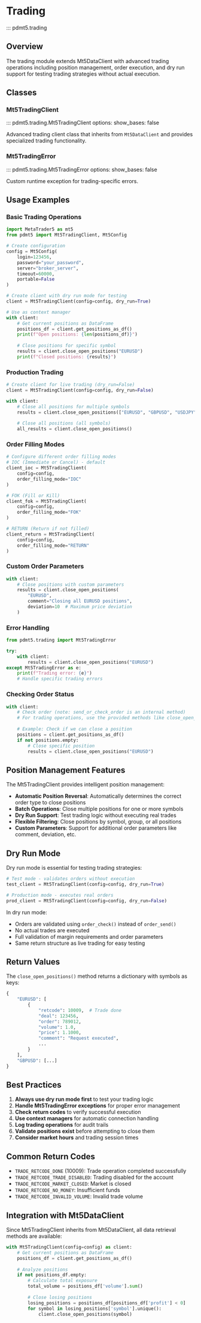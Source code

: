 # Trading

::: pdmt5.trading

## Overview

The trading module extends Mt5DataClient with advanced trading operations including position management, order execution, and dry run support for testing trading strategies without actual execution.

## Classes

### Mt5TradingClient
::: pdmt5.trading.Mt5TradingClient
    options:
      show_bases: false

Advanced trading client class that inherits from `Mt5DataClient` and provides specialized trading functionality.

### Mt5TradingError
::: pdmt5.trading.Mt5TradingError
    options:
      show_bases: false

Custom runtime exception for trading-specific errors.

## Usage Examples

### Basic Trading Operations

```python
import MetaTrader5 as mt5
from pdmt5 import Mt5TradingClient, Mt5Config

# Create configuration
config = Mt5Config(
    login=123456,
    password="your_password",
    server="broker_server",
    timeout=60000,
    portable=False
)

# Create client with dry run mode for testing
client = Mt5TradingClient(config=config, dry_run=True)

# Use as context manager
with client:
    # Get current positions as DataFrame
    positions_df = client.get_positions_as_df()
    print(f"Open positions: {len(positions_df)}")
    
    # Close positions for specific symbol
    results = client.close_open_positions("EURUSD")
    print(f"Closed positions: {results}")
```

### Production Trading

```python
# Create client for live trading (dry_run=False)
client = Mt5TradingClient(config=config, dry_run=False)

with client:
    # Close all positions for multiple symbols
    results = client.close_open_positions(["EURUSD", "GBPUSD", "USDJPY"])
    
    # Close all positions (all symbols)
    all_results = client.close_open_positions()
```

### Order Filling Modes

```python
# Configure different order filling modes
# IOC (Immediate or Cancel) - default
client_ioc = Mt5TradingClient(
    config=config, 
    order_filling_mode="IOC"
)

# FOK (Fill or Kill)
client_fok = Mt5TradingClient(
    config=config, 
    order_filling_mode="FOK"
)

# RETURN (Return if not filled)
client_return = Mt5TradingClient(
    config=config, 
    order_filling_mode="RETURN"
)
```

### Custom Order Parameters

```python
with client:
    # Close positions with custom parameters
    results = client.close_open_positions(
        "EURUSD",
        comment="Closing all EURUSD positions",
        deviation=10  # Maximum price deviation
    )
```

### Error Handling

```python
from pdmt5.trading import Mt5TradingError

try:
    with client:
        results = client.close_open_positions("EURUSD")
except Mt5TradingError as e:
    print(f"Trading error: {e}")
    # Handle specific trading errors
```

### Checking Order Status

```python
with client:
    # Check order (note: send_or_check_order is an internal method)
    # For trading operations, use the provided methods like close_open_positions
    
    # Example: Check if we can close a position
    positions = client.get_positions_as_df()
    if not positions.empty:
        # Close specific position
        results = client.close_open_positions("EURUSD")
```

## Position Management Features

The Mt5TradingClient provides intelligent position management:

- **Automatic Position Reversal**: Automatically determines the correct order type to close positions
- **Batch Operations**: Close multiple positions for one or more symbols
- **Dry Run Support**: Test trading logic without executing real trades
- **Flexible Filtering**: Close positions by symbol, group, or all positions
- **Custom Parameters**: Support for additional order parameters like comment, deviation, etc.

## Dry Run Mode

Dry run mode is essential for testing trading strategies:

```python
# Test mode - validates orders without execution
test_client = Mt5TradingClient(config=config, dry_run=True)

# Production mode - executes real orders
prod_client = Mt5TradingClient(config=config, dry_run=False)
```

In dry run mode:
- Orders are validated using `order_check()` instead of `order_send()`
- No actual trades are executed
- Full validation of margin requirements and order parameters
- Same return structure as live trading for easy testing

## Return Values

The `close_open_positions()` method returns a dictionary with symbols as keys:

```python
{
    "EURUSD": [
        {
            "retcode": 10009,  # Trade done
            "deal": 123456,
            "order": 789012,
            "volume": 1.0,
            "price": 1.1000,
            "comment": "Request executed",
            ...
        }
    ],
    "GBPUSD": [...]
}
```

## Best Practices

1. **Always use dry run mode first** to test your trading logic
2. **Handle Mt5TradingError exceptions** for proper error management
3. **Check return codes** to verify successful execution
4. **Use context managers** for automatic connection handling
5. **Log trading operations** for audit trails
6. **Validate positions exist** before attempting to close them
7. **Consider market hours** and trading session times

## Common Return Codes

- `TRADE_RETCODE_DONE` (10009): Trade operation completed successfully
- `TRADE_RETCODE_TRADE_DISABLED`: Trading disabled for the account
- `TRADE_RETCODE_MARKET_CLOSED`: Market is closed
- `TRADE_RETCODE_NO_MONEY`: Insufficient funds
- `TRADE_RETCODE_INVALID_VOLUME`: Invalid trade volume

## Integration with Mt5DataClient

Since Mt5TradingClient inherits from Mt5DataClient, all data retrieval methods are available:

```python
with Mt5TradingClient(config=config) as client:
    # Get current positions as DataFrame
    positions_df = client.get_positions_as_df()
    
    # Analyze positions
    if not positions_df.empty:
        # Calculate total exposure
        total_volume = positions_df['volume'].sum()
        
        # Close losing positions
        losing_positions = positions_df[positions_df['profit'] < 0]
        for symbol in losing_positions['symbol'].unique():
            client.close_open_positions(symbol)
```